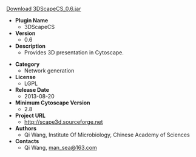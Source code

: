 <a href="3DScapeCS_0.6.jar">Download 3DScapeCS_0.6.jar</a>

* __Plugin Name__
  * 3DScapeCS
* __Version__
  * 0.6
* __Description__
  * Provides 3D presentation in Cytoscape.<p>
* __Category__
  * Network generation
* __License__
  * LGPL
* __Release Date__
  * 2013-08-20
* __Minimum Cytoscape Version__
  * 2.8
* __Project URL__
  * http://scape3d.sourceforge.net
* __Authors__
  * Qi Wang, Institute Of Microbiology, Chinese Academy of Sciences
* __Contacts__
  * Qi Wang, man_sea@163.com
